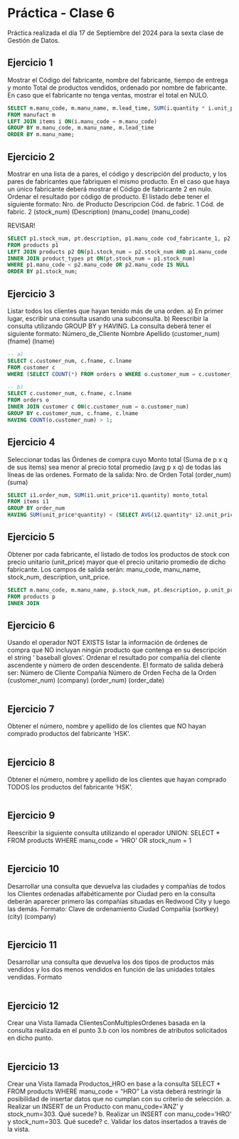 # Práctica - Clase 6

Práctica realizada el día 17 de Septiembre del 2024 para la sexta clase de Gestión de Datos.

## Ejercicio 1
Mostrar el Código del fabricante, nombre del fabricante, tiempo de entrega y monto Total de productos vendidos, ordenado por nombre de fabricante. En caso que el fabricante no tenga ventas, mostrar el total en NULO.

```sql
SELECT m.manu_code, m.manu_name, m.lead_time, SUM(i.quantity * i.unit_price) monto_total
FROM manufact m
LEFT JOIN items i ON(i.manu_code = m.manu_code)
GROUP BY m.manu_code, m.manu_name, m.lead_time
ORDER BY m.manu_name;
```

## Ejercicio 2
Mostrar en una lista de a pares, el código y descripción del producto, y los pares de fabricantes que fabriquen el mismo producto. En el caso que haya un único fabricante deberá mostrar el Código de fabricante 2 en nulo. Ordenar el resultado por código de producto. El listado debe tener el siguiente formato:
Nro. de Producto Descripcion Cód. de fabric. 1 Cód. de fabric. 2
(stock_num) (Description) (manu_code) (manu_code)

REVISAR!
```sql
SELECT p1.stock_num, pt.description, p1.manu_code cod_fabricante_1, p2.manu_code cod_fabricante_2
FROM products p1
LEFT JOIN products p2 ON(p1.stock_num = p2.stock_num AND p1.manu_code != p2.manu_code)
INNER JOIN product_types pt ON(pt.stock_num = p1.stock_num)
WHERE p1.manu_code < p2.manu_code OR p2.manu_code IS NULL
ORDER BY p1.stock_num;
```

## Ejercicio 3
Listar todos los clientes que hayan tenido más de una orden.
a) En primer lugar, escribir una consulta usando una subconsulta.
b) Reescribir la consulta utilizando GROUP BY y HAVING.
La consulta deberá tener el siguiente formato:
Número_de_Cliente Nombre Apellido
(customer_num) (fname) (lname)

```sql
-- a)
SELECT c.customer_num, c.fname, c.lname
FROM customer c
WHERE (SELECT COUNT(*) FROM orders o WHERE o.customer_num = c.customer_num) > 1;

-- b)
SELECT c.customer_num, c.fname, c.lname
FROM orders o
INNER JOIN customer c ON(c.customer_num = o.customer_num)
GROUP BY c.customer_num, c.fname, c.lname
HAVING COUNT(o.customer_num) > 1;
```

## Ejercicio 4
Seleccionar todas las Órdenes de compra cuyo Monto total (Suma de p x q de sus items) sea menor al precio total promedio (avg p x q) de todas las líneas de las ordenes.
Formato de la salida: Nro. de Orden Total
(order_num) (suma)

```sql
SELECT i1.order_num, SUM(i1.unit_price*i1.quantity) monto_total
FROM items i1 
GROUP BY order_num
HAVING SUM(unit_price*quantity) < (SELECT AVG(i2.quantity* i2.unit_price) FROM items i2); 
```

## Ejercicio 5
Obtener por cada fabricante, el listado de todos los productos de stock con precio
unitario (unit_price) mayor que el precio unitario promedio de dicho fabricante.
Los campos de salida serán: manu_code, manu_name, stock_num, description, unit_price.

```sql
SELECT m.manu_code, m.manu_name, p.stock_num, pt.description, p.unit_price
FROM products p 
INNER JOIN
```

## Ejercicio 6
Usando el operador NOT EXISTS listar la información de órdenes de compra que NO
incluyan ningún producto que contenga en su descripción el string ‘ baseball gloves’. Ordenar el resultado por compañía del cliente ascendente y número de orden
descendente. El formato de salida deberá ser:
Número de Cliente Compañía Número de Orden Fecha de la Orden
(customer_num) (company) (order_num) (order_date)

```sql
```

## Ejercicio 7
Obtener el número, nombre y apellido de los clientes que NO hayan comprado productos del fabricante ‘HSK’.

```sql
```

## Ejercicio 8
Obtener el número, nombre y apellido de los clientes que hayan comprado TODOS los productos del fabricante ‘HSK’.

```sql
```

## Ejercicio 9
Reescribir la siguiente consulta utilizando el operador UNION:
SELECT * FROM products WHERE manu_code = ‘HRO’ OR stock_num = 1

```sql
```

## Ejercicio 10
Desarrollar una consulta que devuelva las ciudades y compañías de todos los Clientes ordenadas alfabéticamente por Ciudad pero en la consulta deberán aparecer primero las compañías situadas en Redwood City y luego las demás.
Formato: Clave de ordenamiento Ciudad Compañía
(sortkey) (city) (company)

```sql
```

## Ejercicio 11
Desarrollar una consulta que devuelva los dos tipos de productos más vendidos y los dos menos vendidos en función de las unidades totales vendidas.
Formato

```sql
```


## Ejercicio 12
Crear una Vista llamada ClientesConMultiplesOrdenes basada en la consulta realizada en el punto 3.b con los nombres de atributos solicitados en dicho punto.

```sql
```

## Ejercicio 13
Crear una Vista llamada Productos_HRO en base a la consulta
SELECT * FROM products WHERE manu_code = “HRO” La vista deberá restringir la posibilidad de insertar datos que no cumplan con su criterio de
selección.
a. Realizar un INSERT de un Producto con manu_code=’ANZ’ y stock_num=303. Qué sucede?
b. Realizar un INSERT con manu_code=’HRO’ y stock_num=303. Qué sucede?
c. Validar los datos insertados a través de la vista.

```sql
```
